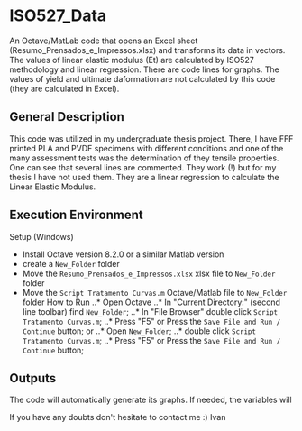 # ISO527_Data
An Octave/MatLab code that opens an Excel sheet (Resumo_Prensados_e_Impressos.xlsx) and transforms its data in vectors. The values of linear elastic modulus (Et) are calculated by ISO527 methodology and linear regression. There are code lines for graphs. The values of yield and ultimate daformation are not calculated by this code (they are calculated in Excel).

## General Description
This code was utilized in my undergraduate thesis project. There, I have  FFF printed PLA and PVDF specimens with different conditions and one of the many assessment tests was the determination of they tensile properties. 
One can see that several lines are commented. They work (!) but for my thesis I have not used them. They are a linear regression to calculate the Linear Elastic Modulus. 

## Execution Environment
Setup (Windows)
* Install Octave version 8.2.0 or a similar Matlab version
* create a `New_Folder` folder
* Move the `Resumo_Prensados_e_Impressos.xlsx` xlsx file to `New_Folder` folder
* Move the `Script Tratamento Curvas.m` Octave/Matlab file to `New_Folder` folder
How to Run
..* Open Octave
..* In "Current Directory:" (second line toolbar) find `New_Folder`;
..* In "File Browser" double click `Script Tratamento Curvas.m`;
..* Press "F5" or Press the `Save File and Run / Continue` button;
  or
..* Open `New_Folder`;
..* double click `Script Tratamento Curvas.m`;
..* Press "F5" or Press the `Save File and Run / Continue` button;
## Outputs
The code will automatically generate its graphs. If needed, the variables will 
  

If you have any doubts don't hesitate to contact me :)
Ivan
